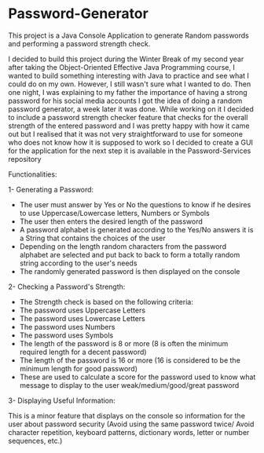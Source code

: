 # Password-Generator
This project is a Java Console Application to generate Random passwords and performing a password strength check.

I decided to build this project during the Winter Break of my second year after taking the Object-Oriented Effective Java Programming course, I wanted to build something interesting with Java to practice and see what I could do on my own. However, I still wasn't sure what I wanted to do. Then one night, I was explaining to my father the importance of having a strong password for his social media accounts I got the idea of doing a random password generator, a week later it was done. While working on it I decided to include a password strength checker feature that checks for the overall strength of the entered password and I was pretty happy with how it came out but I realised that it was not very straightforward to use for someone who does not know how it is supposed to work so I decided to create a GUI for the application for the next step it is available in the Password-Services repository

Functionalities:

1- Generating a Password:

- The user must answer by Yes or No the questions to know if he desires to use Uppercase/Lowercase letters, Numbers or Symbols
- The user then enters the desired length of the password
- A password alphabet is generated according to the Yes/No answers it is a String that contains the choices of the user
- Depending on the length random characters from the password alphabet are selected and put back to back to form a totally random string according to the user's needs
- The randomly generated password is then displayed on the console
 
 2- Checking a Password's Strength:
 
- The Strength check is based on the following criteria:
- The password uses Uppercase Letters
- The password uses Lowercase Letters
- The password uses Numbers
- The password uses Symbols
- The length of the password is 8 or more (8 is often the minimum required length for a decent password)
- The length of the password is 16 or more (16 is considered to be the minimum length for good password)
- These are used to calculate a score for the password used to know what message to display to the user weak/medium/good/great password

3- Displaying Useful Information:

This is a minor feature that displays on the console so information for the user about password security (Avoid using the same password twice/ Avoid character repetition, keyboard patterns, dictionary words, letter or number sequences, etc.)

